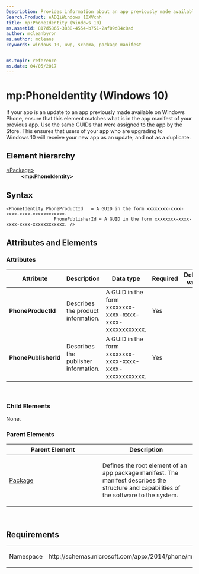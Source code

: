 ```yaml
---
Description: Provides information about an app previously made available on Windows Phone.
Search.Product: eADQiWindows 10XVcnh
title: mp:PhoneIdentity (Windows 10)
ms.assetid: 817d5865-3838-4554-b751-2af09d84c8ad
author: mcleanbyron
ms.author: mcleans
keywords: windows 10, uwp, schema, package manifest


ms.topic: reference
ms.date: 04/05/2017
---
```


# mp:PhoneIdentity (Windows 10)


If your app is an update to an app previously made available on Windows Phone, ensure that this element matches what is in the app manifest of your previous app. Use the same GUIDs that were assigned to the app by the Store. This ensures that users of your app who are upgrading to Windows 10 will receive your new app as an update, and not as a duplicate.

## Element hierarchy

<dl>
<dt><a href="element-package.md">&lt;Package&gt;</a></dt>
<dd><b>&lt;mp:PhoneIdentity&gt;</b></dd>
</dl>

## Syntax

``` syntax
<PhoneIdentity PhoneProductId   = A GUID in the form xxxxxxxx-xxxx-xxxx-xxxx-xxxxxxxxxxxx.
                  PhonePublisherId = A GUID in the form xxxxxxxx-xxxx-xxxx-xxxx-xxxxxxxxxxxx. />
```

## Attributes and Elements


### Attributes

<table>
<colgroup>
<col width="20%" />
<col width="20%" />
<col width="20%" />
<col width="20%" />
<col width="20%" />
</colgroup>
<thead>
<tr class="header">
<th>Attribute</th>
<th>Description</th>
<th>Data type</th>
<th>Required</th>
<th>Default value</th>
</tr>
</thead>
<tbody>
<tr class="odd">
<td><strong>PhoneProductId</strong></td>
<td><p>Describes the product information.</p></td>
<td>A GUID in the form xxxxxxxx-xxxx-xxxx-xxxx-xxxxxxxxxxxx.</td>
<td>Yes</td>
<td></td>
</tr>
<tr class="even">
<td><strong>PhonePublisherId</strong></td>
<td><p>Describes the publisher information.</p></td>
<td>A GUID in the form xxxxxxxx-xxxx-xxxx-xxxx-xxxxxxxxxxxx.</td>
<td>Yes</td>
<td></td>
</tr>
</tbody>
</table>

 

### Child Elements

None.

### Parent Elements

<table>
<colgroup>
<col width="50%" />
<col width="50%" />
</colgroup>
<thead>
<tr class="header">
<th>Parent Element</th>
<th>Description</th>
</tr>
</thead>
<tbody>
<tr class="odd">
<td><a href="element-package.md">Package</a> </td>
<td><p>Defines the root element of an app package manifest. The manifest describes the structure and capabilities of the software to the system.</p></td>
</tr>
</tbody>
</table>

 

## Requirements

<table>
<colgroup>
<col width="50%" />
<col width="50%" />
</colgroup>
<tbody>
<tr class="odd">
<td><p>Namespace</p></td>
<td><p>http://schemas.microsoft.com/appx/2014/phone/manifest</p></td>
</tr>
</tbody>
</table>

 

 



